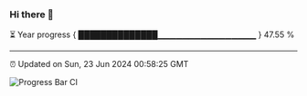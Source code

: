 ### Hi there 👋

⏳ Year progress { ██████████████▁▁▁▁▁▁▁▁▁▁▁▁▁▁▁▁ } 47.55 %

---

⏰ Updated on Sun, 23 Jun 2024 00:58:25 GMT

![Progress Bar CI](https://github.com/liununu/liununu/workflows/Progress%20Bar%20CI/badge.svg)
